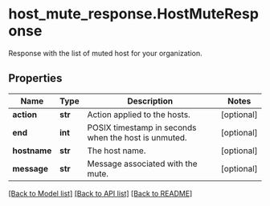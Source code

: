 # host_mute_response.HostMuteResponse

Response with the list of muted host for your organization.
## Properties
Name | Type | Description | Notes
------------ | ------------- | ------------- | -------------
**action** | **str** | Action applied to the hosts. | [optional] 
**end** | **int** | POSIX timestamp in seconds when the host is unmuted. | [optional] 
**hostname** | **str** | The host name. | [optional] 
**message** | **str** | Message associated with the mute. | [optional] 

[[Back to Model list]](README.md#documentation-for-models) [[Back to API list]](README.md#documentation-for-api-endpoints) [[Back to README]](README.md)


